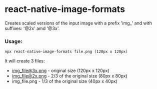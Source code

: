 # react-native-image-formats

Creates scaled versions of the input image with a prefix 'img_' and with suffixes: '@2x' amd '@3x'.


### Usage:
```
npx react-native-image-formats file.png (120px x 120px)
```

It will create 3 files: 
 - img_file@3x.png - original size (120px x 120px)
 - img_file@2x.png - 2/3 of the original size (80px x 80px)
 - img_file.png - 1/3 of the original size (40px x 40px)